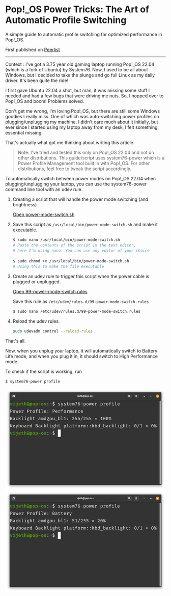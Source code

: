 # Pop!_OS Power Tricks: The Art of Automatic Profile Switching
A simple guide to automatic profile switching for optimized performance in Pop!_OS.

First published on [Peerlist](https://peerlist.io/vijethx/articles/popos-automatic-profile-switching)

---

Context :
I've got a 3.75 year old gaming laptop running Pop!_OS 22.04 (which is a fork of Ubuntu) by System76. Now, I used to be all about Windows, but I decided to take the plunge and go full Linux as my daily driver. It's been quite the ride!

I first gave Ubuntu 22.04 a shot, but man, it was missing some stuff I needed and had a few bugs that were driving me nuts. So, I hopped over to Pop!_OS and boom! Problems solved.

Don't get me wrong, I'm loving Pop!_OS, but there are still some Windows goodies I really miss. One of which was auto-switching power profiles on plugging/unplugging my machine. I didn't care much about it initially, but ever since I started using my laptop away from my desk, I felt something essential missing.

That's actually what got me thinking about writing this article.

> Note: I've tried and tested this only on Pop!_OS 22.04 and not on other distributions. This guide/script uses system76-power which is a Power Profile Management tool built in with Pop!_OS. For other distributions, feel free to tweak the script accordingly.

To automatically switch between power modes on Pop!_OS 22.04 when plugging/unplugging your laptop, you can use the system76-power command line tool with an udev rule.

1. Creating a script that will handle the power mode switching (and brightness)

    [Open power-mode-switch.sh](/power-mode-switch.sh)

2. Save this script as `/usr/local/bin/power-mode-switch.sh` and make it executable.

    ```sh
    $ sudo nano /usr/local/bin/power-mode-switch.sh
    # Paste the contents of the script in the text editor, 
    # here I'm using nano. You can use any editor of your choice

    $ sudo chmod +x /usr/local/bin/power-mode-switch.sh
    # Using this to make the file executable
    ```

3. Create an udev rule to trigger this script when the power cable is plugged or unplugged.

    [Open 99-power-mode-switch.rules](/99-power-mode-switch.rules)

    Save this rule as `/etc/udev/rules.d/99-power-mode-switch.rules`

    ```sh 
    $ sudo nano /etc/udev/rules.d/99-power-mode-switch.rules
    ```
4. Reload the udev rules.
    ```sh
    sudo udevadm control --reload-rules
    ```
That's all.

Now, when you unplug your laptop, it will automatically switch to Battery Life mode, and when you plug it in, it should switch to High Performance mode.

To check if the script is working, run

```sh 
$ system76-power profile
```

![alt text](image.png)
![alt text](image-1.png)